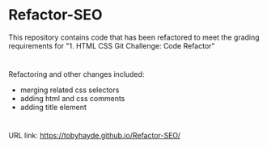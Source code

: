 # Refactor-SEO
This repository contains code that has been refactored to meet the grading requirements for "1. HTML CSS Git Challenge: Code Refactor"
#
Refactoring and other changes included:
- merging related css selectors
- adding html and css comments 
- adding title element 
#
#
URL link: https://tobyhayde.github.io/Refactor-SEO/
